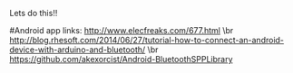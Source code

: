 Lets do this!!


#Android app links:
http://www.elecfreaks.com/677.html
\br
http://blog.rhesoft.com/2014/06/27/tutorial-how-to-connect-an-android-device-with-arduino-and-bluetooth/
\br
https://github.com/akexorcist/Android-BluetoothSPPLibrary
